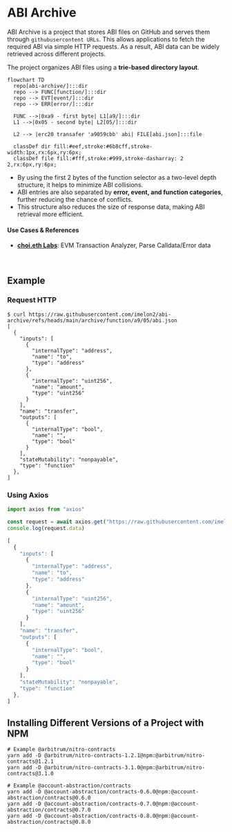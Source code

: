 # ABI Archive
ABI Archive is a project that stores ABI files on GitHub and serves them through `githubusercontent URLs`. This allows applications to fetch the required ABI via simple HTTP requests. As a result, ABI data can be widely retrieved across different projects.

The project organizes ABI files using a **trie-based directory layout**.

```mermaid
flowchart TD
  repo[abi-archive/]:::dir
  repo --> FUNC[function/]:::dir
  repo --> EVT[event/]:::dir
  repo --> ERR[error/]:::dir
  
  FUNC -->|0xa9 - first byte| L1[a9/]:::dir
  L1 -->|0x05 - second byte| L2[05/]:::dir

  L2 --> |erc20 transafer 'a9059cbb' abi| FILE[abi.json]:::file

  classDef dir fill:#eef,stroke:#6b8cff,stroke-width:1px,rx:6px,ry:6px;
  classDef file fill:#fff,stroke:#999,stroke-dasharray: 2 2,rx:6px,ry:6px;
```

- By using the first 2 bytes of the function selector as a two-level depth structure, it helps to minimize ABI collisions.
- ABI entries are also separated by **error, event, and function categories**, further reducing the chance of conflicts.
- This structure also reduces the size of response data, making ABI retrieval more efficient.

#### Use Cases & References
- [**choi.eth Labs**](https://choiethlabs.netlify.app/): EVM Transaction Analyzer, Parse Calldata/Error data

</br>

## Example
### Request HTTP
```shell
$ curl https://raw.githubusercontent.com/imelon2/abi-archive/refs/heads/main/archive/function/a9/05/abi.json
[
  {
    "inputs": [
      {
        "internalType": "address",
        "name": "to",
        "type": "address"
      },
      {
        "internalType": "uint256",
        "name": "amount",
        "type": "uint256"
      }
    ],
    "name": "transfer",
    "outputs": [
      {
        "internalType": "bool",
        "name": "",
        "type": "bool"
      }
    ],
    "stateMutability": "nonpayable",
    "type": "function"
  },
]

```
### Using Axios
```typescript
import axios from "axios"

const request = await axios.get("https://raw.githubusercontent.com/imelon2/abi-archive/refs/heads/main/archive/function/a9/05/abi.json")
console.log(request.data)

[
  {
    "inputs": [
      {
        "internalType": "address",
        "name": "to",
        "type": "address"
      },
      {
        "internalType": "uint256",
        "name": "amount",
        "type": "uint256"
      }
    ],
    "name": "transfer",
    "outputs": [
      {
        "internalType": "bool",
        "name": "",
        "type": "bool"
      }
    ],
    "stateMutability": "nonpayable",
    "type": "function"
  },
]
```

## Installing Different Versions of a Project with NPM
```Shell
# Example @arbitrum/nitro-contracts
yarn add -D @arbitrum/nitro-contracts-1.2.1@npm:@arbitrum/nitro-contracts@1.2.1
yarn add -D @arbitrum/nitro-contracts-3.1.0@npm:@arbitrum/nitro-contracts@3.1.0

# Example @account-abstraction/contracts
yarn add -D @account-abstraction/contracts-0.6.0@npm:@account-abstraction/contracts@0.6.0
yarn add -D @account-abstraction/contracts-0.7.0@npm:@account-abstraction/contracts@0.7.0
yarn add -D @account-abstraction/contracts-0.8.0@npm:@account-abstraction/contracts@0.8.0
``` 